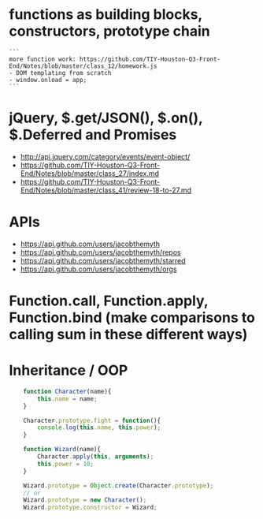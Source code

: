 # functions as building blocks, constructors, prototype chain

    ```
    more function work: https://github.com/TIY-Houston-Q3-Front-End/Notes/blob/master/class_12/homework.js
    - DOM templating from scratch
    - window.onload = app;
    ```

# jQuery, $.get/JSON(), $.on(), $.Deferred and Promises

- http://api.jquery.com/category/events/event-object/
- https://github.com/TIY-Houston-Q3-Front-End/Notes/blob/master/class_27/index.md
- https://github.com/TIY-Houston-Q3-Front-End/Notes/blob/master/class_41/review-18-to-27.md

# APIs

- https://api.github.com/users/jacobthemyth
- https://api.github.com/users/jacobthemyth/repos
- https://api.github.com/users/jacobthemyth/starred
- https://api.github.com/users/jacobthemyth/orgs

# Function.call, Function.apply, Function.bind (make comparisons to calling sum in these different ways)

# Inheritance / OOP

```js
    function Character(name){
        this.name = name;
    }

    Character.prototype.fight = function(){
        console.log(this.name, this.power);
    }

    function Wizard(name){
        Character.apply(this, arguments);
        this.power = 10;
    }

    Wizard.prototype = Object.create(Character.prototype);
    // or
    Wizard.prototype = new Character();
    Wizard.prototype.constructor = Wizard;
```

